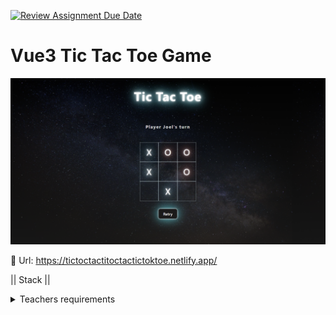 [![Review Assignment Due Date](https://classroom.github.com/assets/deadline-readme-button-24ddc0f5d75046c5622901739e7c5dd533143b0c8e959d652212380cedb1ea36.svg)](https://classroom.github.com/a/sJ43pknV)
# Vue3 Tic Tac Toe Game

![Screenshot](https://github.com/JPereyra7/vue-tic-tac-toe/blob/main/src/assets/tictactoe.png?raw=true)


🔗 Url: https://tictoctactitoctactictoktoe.netlify.app/


|| Stack ||


<details>

<summary>Teachers requirements</summary>

## Betyg G

- Kunna ange spelarnamn för X respektive O
- Kunna spela ett spel och få en vinnare/oavgjort
- Inte kunna göra fler drag efter spelet är slut
- Kunna starta ett nytt spel
- Använda minst en komponent

## Betyg VG

- Använda minst tre komponenter för er lösning
- Spara poänghistorik för spelarna
- Kunna visa poängstatistiken
- Kunna stänga webbläsaren och komma tillbaka där spelet avbröts
- Kunna nollställa statistik och börja om med nya spelare

</details>